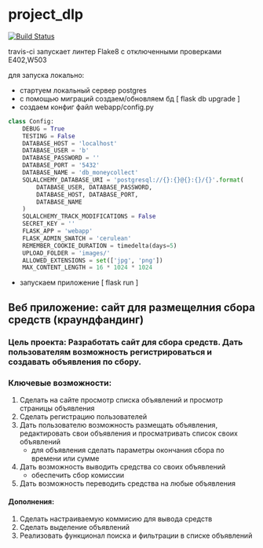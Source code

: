 # project_dlp

[![Build Status](https://app.travis-ci.com/kochetkov-i/project_dlp.svg?branch=main)](https://app.travis-ci.com/kochetkov-i/project_dlp)

travis-ci запускает линтер Flake8 с отключенными проверками E402,W503

для запуска локально:
- стартуем локальный сервер postgres
- с помощью миграций создаем/обновляем бд [ flask db upgrade ]
- создаем конфиг файл webapp/config.py 
```py
class Config:
    DEBUG = True
    TESTING = False
    DATABASE_HOST = 'localhost'
    DATABASE_USER = 'b'
    DATABASE_PASSWORD = ''
    DATABASE_PORT = '5432'
    DATABASE_NAME = 'db_moneycollect'
    SQLALCHEMY_DATABASE_URI = 'postgresql://{}:{}@{}:{}/{}'.format(
        DATABASE_USER, DATABASE_PASSWORD,
        DATABASE_HOST, DATABASE_PORT,
        DATABASE_NAME
    )
    SQLALCHEMY_TRACK_MODIFICATIONS = False
    SECRET_KEY = ''
    FLASK_APP = 'webapp'
    FLASK_ADMIN_SWATCH = 'cerulean'
    REMEMBER_COOKIE_DURATION = timedelta(days=5)
    UPLOAD_FOLDER = 'images/'
    ALLOWED_EXTENSIONS = set(['jpg', 'png'])
    MAX_CONTENT_LENGTH = 16 * 1024 * 1024
```
- запускаем приложение [ flask run ]

## Веб приложение: сайт для размещелния сбора средств (краундфандинг)
### Цель проекта: Разработать сайт для сбора средств. Дать пользователям возможность регистрироваться и создавать объявления по сбору.

### Ключевые возможности:
1. Сделать на сайте просмотр списка объявлений и просмотр страницы объявления
2. Сделать регистрацию пользователей
3. Дать пользователю возможность размещать объявления, редактировать свои объявления и просматривать список своих объявлений
    * для объявления сделать параметры окончания сбора по времени или сумме
5. Дать возможность выводить средства со своих объявлений
    * обеспечить сбор комиссии
7. Дать возможность переводить средства на любые объявления

#### Дополнения: 
1. Сделать настраиваемую коммисию для вывода средств
2. Сделать выделение объявлений
3. Реализовать функционал поиска и фильтрации в списке объявлений
